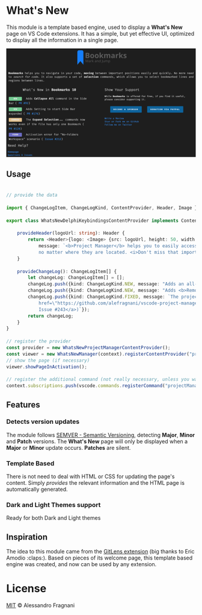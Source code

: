 # What's New

This module is a template based engine, used to display a **What's New** page on VS Code extensions. It has a simple, but yet effective UI, optimized to display all the information in a single page.

![whats-new-bookmarks](images/whats-new-bookmarks.png)

## Usage

```ts

// provide the data

import { ChangeLogItem, ChangeLogKind, ContentProvider, Header, Image } from "../../vscode-whats-new/src/ContentProvider";

export class WhatsNewDelphiKeybindingsContentProvider implements ContentProvider {

    provideHeader(logoUrl: string): Header {
        return <Header>{logo: <Image> {src: logoUrl, height: 50, width: 50}, 
            message: `<b>Project Manager</b> helps you to easily access your <b>projects</b>,
            no matter where they are located. <i>Don't miss that important projects anymore</i>.`};
    }

    provideChangeLog(): ChangeLogItem[] {
        let changeLog: ChangeLogItem[] = [];
        changeLog.push({kind: ChangeLogKind.NEW, message: "Adds an all-new Project Manager <b>Side Bar</b>"});
        changeLog.push({kind: ChangeLogKind.NEW, message: "Adds <b>Remote Development</b> support"});
        changeLog.push({kind: ChangeLogKind.FIXED, message: `The projects in the <b>Side Bar</b> should not be sorted case-sensitive (<a title=\"Open Issue #243\" 
            href=\"https://github.com/alefragnani/vscode-project-manager/issues/243\">
            Issue #243</a>)`});
        return changeLog;
    }
}

// register the provider
const provider = new WhatsNewProjectManagerContentProvider();
const viewer = new WhatsNewManager(context).registerContentProvider("project-manager", provider);
// show the page (if necessary)
viewer.showPageInActivation();

// register the additional command (not really necessary, unless you want a command registered in your extension)
context.subscriptions.push(vscode.commands.registerCommand("projectManager.whatsNew", () => viewer.showPage()));
```
## Features

### Detects version updates

The module follows [SEMVER - Semantic Versioning](https://www.semver.org), detecting **Major**, **Minor** and **Patch** versions. The **What's New** page will only be displayed when a **Major** or **Minor** update occurs. **Patches** are silent.

### Template Based

There is not need to deal with HTML or CSS for updating the page's content. Simply _provides_ the relevant information and the HTML page is automatically generated.

### Dark and Light Themes support

Ready for both Dark and Light themes

## Inspiration

The idea to this module came from the [GitLens extension](https://marketplace.visualstudio.com/items?itemName=eamodio.gitlens) (big thanks to Eric Amodio :claps:). Based on pieces of its welcome page, this template based engine was created, and now can be used by any extension.

# License

[MIT](LICENSE.md) &copy; Alessandro Fragnani